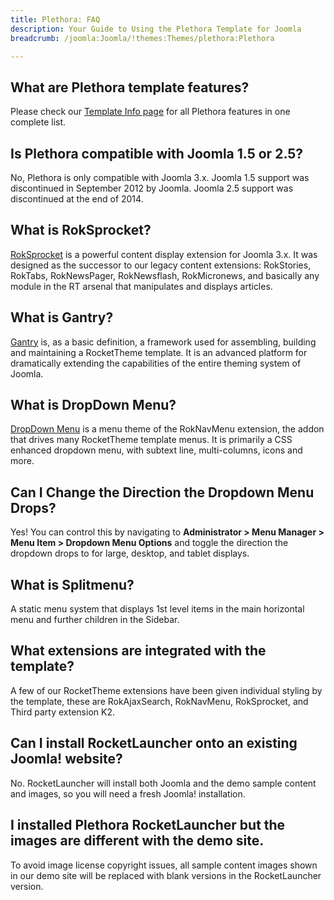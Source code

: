 ```yaml
---
title: Plethora: FAQ
description: Your Guide to Using the Plethora Template for Joomla
breadcrumb: /joomla:Joomla/!themes:Themes/plethora:Plethora

---
```


What are Plethora template features?
-----

Please check our [Template Info page][features] for all Plethora features in one complete list.

Is Plethora compatible with Joomla 1.5 or 2.5?
-----

No, Plethora is only compatible with Joomla 3.x. Joomla 1.5 support was discontinued in September 2012 by Joomla. Joomla 2.5 support was discontinued at the end of 2014. 

What is RokSprocket?
-----

[RokSprocket][roksprocket] is a powerful content display extension for Joomla 3.x. It was designed as the successor to our legacy content extensions: RokStories, RokTabs, RokNewsPager, RokNewsflash, RokMicronews, and basically any module in the RT arsenal that manipulates and displays articles.

What is Gantry?
-----

[Gantry][gantry] is, as a basic definition, a framework used for assembling, building and maintaining a RocketTheme template. It is an advanced platform for dramatically extending the capabilities of the entire theming system of Joomla.

What is DropDown Menu?
-----

[DropDown Menu][dropdown] is a menu theme of the RokNavMenu extension, the addon that drives many RocketTheme template menus. It is primarily a CSS enhanced dropdown menu, with subtext line, multi-columns, icons and more.

Can I Change the Direction the Dropdown Menu Drops?
-----

Yes! You can control this by navigating to **Administrator > Menu Manager > Menu Item > Dropdown Menu Options** and toggle the direction the dropdown drops to for large, desktop, and tablet displays.

What is Splitmenu?
-----

A static menu system that displays 1st level items in the main horizontal menu and further children in the Sidebar.

What extensions are integrated with the template?
-----

A few of our RocketTheme extensions have been given individual styling by the template, these are RokAjaxSearch, RokNavMenu, RokSprocket, and Third party extension K2.

Can I install RocketLauncher onto an existing Joomla! website?
-----

No. RocketLauncher will install both Joomla and the demo sample content and images, so you will need a fresh Joomla! installation.

I installed Plethora RocketLauncher but the images are different with the demo site.
-----

To avoid image license copyright issues, all sample content images shown in our demo site will be replaced with blank versions in the RocketLauncher version.

[gantry]: http://gantry.org/
[features]: http://demo.rockettheme.com/joomla-templates/plethora/index.php/features/features-overview
[forum]: http://www.rockettheme.com/forum/joomla-template-plethora
[roksprocket]: http://www.rockettheme.com/joomla/extensions/roksprocket
[dropdown]: http://demo.rockettheme.com/joomla-templates/plethora/features/menu-options
[splitmenu]: http://demo.rockettheme.com/joomla-templates/plethora/features/menu-options
[dropdownoptions]: assets/dropdown.jpg
